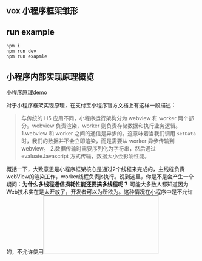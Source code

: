 ## vox 小程序框架雏形


## run example
```
npm i
npm run dev
npm run exapmle
```

## 小程序内部实现原理概览

[小程序原理demo](https://github.com/muwoo/vox)

对于小程序框架实现原理，在支付宝小程序官方文档上有这样一段描述：
>与传统的 H5 应用不同，小程序运行架构分为 webview 和 worker 两个部分。webview 负责渲染，worker 则负责存储数据和执行业务逻辑。
1.webview 和 worker 之间的通信是异步的。这意味着当我们调用 `setData` 时，我们的数据并不会立即渲染，而是需要从 worker 异步传输到 webview。
2.数据传输时需要序列化为字符串，然后通过 evaluateJavascript 方式传输，数据大小会影响性能。

概括一下，大致意思是小程序框架核心是通过2个线程来完成的，主线程负责webView的渲染工作，worker线程负责js执行。说到这里，你是不是会产生一个疑问：**为什么多线程通信损耗性能还要搞多线程呢？** 可能大多数人都知道因为Web技术实在是太开放了，开发者可以为所欲为。这种情况在小程序中是不允许的，不允许使用<iframe>、不允许<a>直接外跳到其他在线网页、不允许开发者触碰DOM、不允许使用某些未知的危险API等。但是，仔细想想其实单线程也有能力来阻止用户操作这些危险动作，比如通过全局配置黑名单API、改写框架内部编译机制，屏蔽危险操作... 但是却始终无法解决一个问题：如何防止开发者做一些我们想禁用的功能。因为是一个网页，开发者可以执行JS，可以操作DOM，可以操作BOM，可以做一切事情。so，我们需要一个沙箱环境，来运行我们的js，这个沙箱环境需要可以屏蔽掉所有的危险动作。说了这么多，大致想法如下：
![image](https://user-images.githubusercontent.com/21073039/71639569-da369600-2cb3-11ea-839e-10f0fa152a65.png)
关于UI层的渲染，有很多实现方式，比如通过类似VNode -> diff的自定义渲染方式来实现了一个简易的小程序框架：
```jsx
function App (props) {
  const {msg} = props; 
  return () => (
    <div class="main">
      {msg}
    </div>
  )
}

render(<App msg="hello world" />)
```
核心就是通过定义`@babel/plugin-transform-react-jsx`插件来转换 jsx，生成Vnode，再交给Worker通过Diff，最后通过worker postmsg 来通知渲染进程更新：
```js
let index = 0;
// 得到diff差异
let diffData = diff(0, index, oldVnode, newVnode);
// 通知渲染进程更新
self.postMessage(JSON.stringify(diffData)); 
```
有点麻烦？能不能继承现有框架能力？比如Vue、React。当然可以，我们下面就来介绍基于Vue来实现的demo.

## 实现一个基于Vue的小程序框架
有了上面的知识，我们先不着急写代码，先来捋一下我们需要什么，首先我们需要实现这样一个能力：渲染层和逻辑层分离，emmm。。。大致我们的小程序是这样的
```js
// page.js 逻辑层
export default {
  data: {
    msg: 'hello Vox',
  },
  create() {
    console.log(window);
    setTimeout(() => {
      this.setData({
        msg: 'setData',
      })
    }, 1000);
  },
}
```

```js
// page.vxml.js 渲染层
export default () => {
  return '<div>{{msg}}</div>';
}
```
这里的渲染层为啥不是类似于微信或者支付宝小程序 ```wxml,axml```这样的呢？当然可以，其实我只是为了方便而已，我们可以手写一个webpack loader 来处理一下我们自定义的文件。这里有兴趣的小伙伴可以尝试一下。不是本次介绍的核心。

好了，上面是我们想要的功能，我们核心是框架，框架层要干的事核心有2个：构造worker初始化引擎；构造渲染引擎。
```js
// index.worker.js 构造worker
const voxWorker = options => {
  const {config} = options;
  // Vue生命周期收集
  const lifeCircleMap = {
    'lifeCircle:create': [config.create],
  };
  // 定义setData方法用于通知UI层渲染更新
  self.setData = (data) => {
    console.log('setData called');
    self.postMessage(
      JSON.stringify({
        type: 'update',
        data,
      })
      ,
      null
    );
  };
  // worker构建完成，通知渲染层初始化
  self.postMessage(
    JSON.stringify({
      type: 'init',
      data: config.data,
    })
    ,
    null
  );
  // 执行生命周期函数
  self.onmessage = e => {
    const {type} = JSON.parse(e.data);
    lifeCircleMap[type].forEach(lifeCircle => lifeCircle.call(self))
  }
}

export default voxWorker;
```
上面代码核心干的事其实并不复杂，也就是：
1. 收集需要用到的生命周期
2. 定义setData函数，提供给用户层更新UI
3. 定义监听函数，处理生命周期函数执行
4. 通知UI进程开启渲染。

当我们通知UI进程开始渲染的时候，UI进程也就是需要构造Vue实例，进行页面render:
```js
worker.onmessage = e => {
    const {type, data} = JSON.parse(e.data);
    if (type === 'init') {
      const mountNode = document.createElement('div');
      document.body.appendChild(mountNode);
      target = new Vue({
        el: mountNode,
        data: () => data,
        template: template(),
        created(){
          worker.postMessage(JSON.stringify({
              type: 'lifeCircle:create',
            })
            ,
            null);
        }
      });
    }
  }
```

可以看到UI线程在初始化的时候，一并初始化了 worker层传递来的data，并对生命周期进行了声明。当生命周期函数在UI层触发的时候，会通知 worker。在我们的例子中，create 钩子通过setData 进行了一个更新data的动作。我们知道 setData 就是拿到数据进行通知更新：
```js
// UI线程接收到通知消息，更新UI
 if (type === 'update') {
      Object.keys(data).map(key => {
        target[key] = data[key];
      });
    }
```
说到这里，似乎一切都感觉清楚多了。我们很容易想到不断地数据传输对性能的损耗，所以我们当然可以做进一步的优化，多个setData可以组合一起发送？就是建立一个通信。其次再看一些，我们的worker再通信传输数据的过程中不断通过字符串的`parse`和`stringify`

![image](https://user-images.githubusercontent.com/21073039/71639865-41efdf80-2cba-11ea-8799-516788e84aac.png)

绿色部分时原生JSON.stringify(), 关于这一块如何提升性能一方面可以通过减少数据传输量，其他的优化也可以参考这里[如何提升JSON.stringify()的性能](https://juejin.im/post/5cf61ed3e51d4555fd20a2f3)

最后你可能会问，小程序用法都是 `<view>, <text>` 之类的标签，为啥我这里直接用了 `<div>`。其实吧，<view> 也就是 <div> 的语法糖，写一个 vue组件，组件名称叫`view`是不是就可以了呢？

有兴趣的可以查看源码[Vox](https://github.com/muwoo/vox)

## 结语
引用知乎上的一段话：
> 其实，大家对小程序的底层实现都是使用双线程模型，大家对外宣称都会说是为了：方便多个页面之间数据共享和交互为native开发者提供更好的编码体验为了性能（防止用户的JS执行卡住UI线程）其他好处但其实真正的原因其实是：“安全”和“管控”，其他原因都是附加上去的。因为Web技术是非常开放的，JavaScript可以做任何事。但在小程序这个场景下，它不会给开发者那么高的权限：不允许开发者把页面跳转到其他在线网页不允许开发者直接访问DOM不允许开发者随意使用window上的某些未知的可能有危险的API，当然，想解决这些问题不一定非要使用双线程模型，但双线程模型无疑是最合适的技术方案。

经过上面的介绍，是不是发现小程序其实也就那么回事，并没有多么....这边文章主要希望能让你对经常使用的框架有一个原理性的初步认识，至少我们再用的时候可以规避掉一些坑，或者性能问题。

参考文章：
[https://zhuanlan.zhihu.com/p/81775922](https://zhuanlan.zhihu.com/p/81775922)
[双线程前端框架：Voe.js](https://juejin.im/post/5dd1edf3e51d4561ea3fb3cd)



